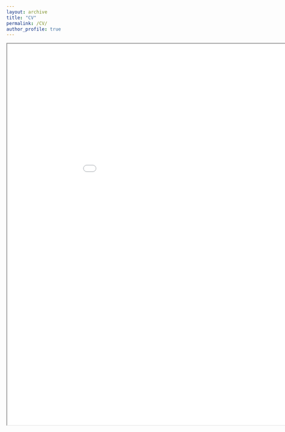 ```yaml
---
layout: archive
title: "CV"
permalink: /CV/
author_profile: true
---
```


<iframe src="../files/CV_Khaled.pdf" height="1000" width="1000"></iframe>